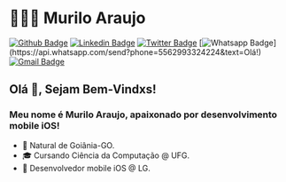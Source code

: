 # 👨🏻‍💻 Murilo Araujo

[![Github Badge](https://img.shields.io/badge/-Github-000?style=for-the-badge&logo=Github&logoColor=white&link=https://github.com/leeonardovargas)](https://github.com/murilxaraujo)
[![Linkedin Badge](https://img.shields.io/badge/-LinkedIn-blue?style=for-the-badge&logo=Linkedin&logoColor=white&link=https://www.linkedin.com/in/leonardo-luis-de-vargas/)](https://www.linkedin.com/in/moaraujo/)
[![Twitter Badge](https://img.shields.io/badge/-Twitter-1ca0f1?style=for-the-badge&labelColor=1ca0f1&logo=twitter&logoColor=white&link=https://twitter.com/murilocodes)](https://twitter.com/murilocodes)
[![Whatsapp Badge](https://img.shields.io/badge/-Whatsapp-4CA143?style=for-the-badge&labelColor=4CA143&logo=whatsapp&logoColor=white&link=https://api.whatsapp.com/send?phone=5562993324224&text=Olá!)](https://api.whatsapp.com/send?phone=5562993324224&text=Olá!)
[![Gmail Badge](https://img.shields.io/badge/-Gmail-c14438?style=for-the-badge&logo=Gmail&logoColor=white&link=mailto:murilo@muriloaraujo.com)](mailto:murilo@muriloaraujo.com)

## Olá 👋, Sejam Bem-Vindxs!

### Meu nome é Murilo Araujo, apaixonado por desenvolvimento mobile iOS!

- :round_pushpin: Natural de Goiânia-GO.
- 🎓 Cursando Ciência da Computação @ UFG.
- 🚀 Desenvolvedor mobile iOS @ LG.
